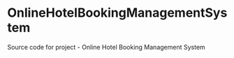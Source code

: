# OnlineHotelBookingManagementSystem
Source code for project - Online Hotel Booking Management System
